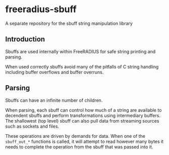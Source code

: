 # freeradius-sbuff
A separate repository for the sbuff string manipulation library

## Introduction

Sbuffs are used internally within FreeRADIUS for safe string printing and parsing.

When used correctly sbuffs avoid many of the pitfalls of C string handling including buffer 
overflows and buffer overruns.

## Parsing

Sbuffs can have an infinite number of children.

When parsing, each sbuff can control how much of a string are available to decendent sbuffs
and perform transformations using intermediary buffers.  The shallowest (top level) sbuff 
can also pull data from streaming sources such as sockets and files.

These operations are driven by demands for data.  When one of the `sbuff_out_*` functions is
called, it will attempt to read however many bytes it needs to complete the operation from
the sbuff that was passed into it.

